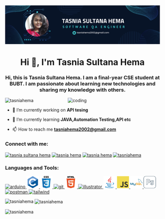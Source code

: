![logo](https://github.com/tasniahema/tasniahema/blob/main/Tasnia%20Hema%20LinkedIn%20Banner.png)
<h1 align="center">Hi 👋, I'm Tasnia Sultana Hema</h1>
<h3 align="center">Hi, this is Tasnia Sultana Hema. I am a final-year CSE student at BUBT. I am passionate about learning new technologies and sharing my knowledge with others.</h3>

<img align="right" alt="coding" width ="300" src="https://media.giphy.com/media/jnWAi68AxKQKLwL1Dy/giphy.gif">

<p align="left"> <img src="https://komarev.com/ghpvc/?username=tasniahema&label=Profile%20views&color=0e75b6&style=flat" alt="tasniahema" /> </p>

- 🔭 I’m currently working on **API tesing**

- 🌱 I’m currently learning **JAVA,Automation Testing,API etc**

- 📫 How to reach me **tasniahema2002@gmail.com**

<h3 align="left">Connect with me:</h3>
<p align="left">
<a href="https://linkedin.com/in/tasnia sultana hema" target="blank"><img align="center" src="https://raw.githubusercontent.com/rahuldkjain/github-profile-readme-generator/master/src/images/icons/Social/linked-in-alt.svg" alt="tasnia sultana hema" height="30" width="40" /></a>
<a href="https://fb.com/tasnia hema" target="blank"><img align="center" src="https://raw.githubusercontent.com/rahuldkjain/github-profile-readme-generator/master/src/images/icons/Social/facebook.svg" alt="tasnia hema" height="30" width="40" /></a>
<a href="https://www.youtube.com/c/tasnia hema" target="blank"><img align="center" src="https://raw.githubusercontent.com/rahuldkjain/github-profile-readme-generator/master/src/images/icons/Social/youtube.svg" alt="tasnia hema" height="30" width="40" /></a>
<a href="https://discord.gg/tasniahema" target="blank"><img align="center" src="https://raw.githubusercontent.com/rahuldkjain/github-profile-readme-generator/master/src/images/icons/Social/discord.svg" alt="tasniahema" height="30" width="40" /></a>
</p>

<h3 align="left">Languages and Tools:</h3>
<p align="left"> <a href="https://www.arduino.cc/" target="_blank" rel="noreferrer"> <img src="https://cdn.worldvectorlogo.com/logos/arduino-1.svg" alt="arduino" width="40" height="40"/> </a> <a href="https://www.cprogramming.com/" target="_blank" rel="noreferrer"> <img src="https://raw.githubusercontent.com/devicons/devicon/master/icons/c/c-original.svg" alt="c" width="40" height="40"/> </a> <a href="https://www.w3schools.com/css/" target="_blank" rel="noreferrer"> <img src="https://raw.githubusercontent.com/devicons/devicon/master/icons/css3/css3-original-wordmark.svg" alt="css3" width="40" height="40"/> </a> <a href="https://git-scm.com/" target="_blank" rel="noreferrer"> <img src="https://www.vectorlogo.zone/logos/git-scm/git-scm-icon.svg" alt="git" width="40" height="40"/> </a> <a href="https://www.w3.org/html/" target="_blank" rel="noreferrer"> <img src="https://raw.githubusercontent.com/devicons/devicon/master/icons/html5/html5-original-wordmark.svg" alt="html5" width="40" height="40"/> </a> <a href="https://www.adobe.com/in/products/illustrator.html" target="_blank" rel="noreferrer"> <img src="https://www.vectorlogo.zone/logos/adobe_illustrator/adobe_illustrator-icon.svg" alt="illustrator" width="40" height="40"/> </a> <a href="https://www.java.com" target="_blank" rel="noreferrer"> <img src="https://raw.githubusercontent.com/devicons/devicon/master/icons/java/java-original.svg" alt="java" width="40" height="40"/> </a> <a href="https://developer.mozilla.org/en-US/docs/Web/JavaScript" target="_blank" rel="noreferrer"> <img src="https://raw.githubusercontent.com/devicons/devicon/master/icons/javascript/javascript-original.svg" alt="javascript" width="40" height="40"/> </a> <a href="https://www.mysql.com/" target="_blank" rel="noreferrer"> <img src="https://raw.githubusercontent.com/devicons/devicon/master/icons/mysql/mysql-original-wordmark.svg" alt="mysql" width="40" height="40"/> </a> <a href="https://www.photoshop.com/en" target="_blank" rel="noreferrer"> <img src="https://raw.githubusercontent.com/devicons/devicon/master/icons/photoshop/photoshop-line.svg" alt="photoshop" width="40" height="40"/> </a> <a href="https://postman.com" target="_blank" rel="noreferrer"> <img src="https://www.vectorlogo.zone/logos/getpostman/getpostman-icon.svg" alt="postman" width="40" height="40"/> </a> <a href="https://tailwindcss.com/" target="_blank" rel="noreferrer"> <img src="https://www.vectorlogo.zone/logos/tailwindcss/tailwindcss-icon.svg" alt="tailwind" width="40" height="40"/> </a> </p>

<p><img align="left" src="https://github-readme-stats.vercel.app/api/top-langs?username=tasniahema&show_icons=true&locale=en&layout=compact" alt="tasniahema" /></p>

<p>&nbsp;<img align="center" src="https://github-readme-stats.vercel.app/api?username=tasniahema&show_icons=true&locale=en" alt="tasniahema" /></p>

<p><img align="center" src="https://github-readme-streak-stats.herokuapp.com/?user=tasniahema&" alt="tasniahema" /></p>

